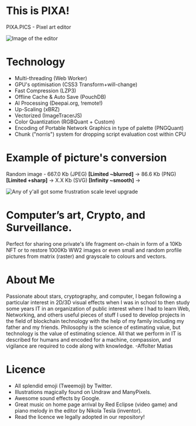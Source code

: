 # This is PIXA!

PIXA.PICS - Pixel art editor

![Image of the editor](https://github.com/pixa-pics/pixa-pics.github.io/blob/main/src/images/markechicks.jpeg)

# Technology

 * Multi-threading (Web Worker)
 * GPU's optimisation (CSS3 Transform+will-change)
 * Fast Compression (LZP3)
 * Offline Cache & Auto Save (PouchDB)
 * AI Processing (Deepai.org, !remote!)
 * Up-Scaling (xBRZ)
 * Vectorized (ImageTracerJS)
 * Color Quantization (RGBQuant + Custom)
 * Encoding of Portable Network Graphics in type of palette (PNGQuant)
 * Chunk ("norris") system for dropping script evaluation cost within CPU

# Example of picture's conversion

Random image - 667.0 Kb (JPEG) **[Limited ~blurred]** -> 86.6 Kb (PNG) **[Limited +sharp]** -> X.X Kb (SVG) **[Infinity ~smooth]** -> 

![Any of y'all got some frustration scale level upgrade](https://github.com/pixa-pics/pixa-pics.github.io/blob/main/src/images/Markethinkingogogo.jpeg)

# Computer’s art, Crypto, and Surveillance.

Perfect for sharing one private's life fragment on-chain in form of a 10Kb NFT or to restore 1000Kb WW2 images or even small and random profile pictures from matrix (raster) and grayscale to colours and vectors.

# About Me

Passionate about stars, cryptography, and computer, I began following a particular interest in 2D/3D visual effects when I was in school to then study some years IT in an organization of public interest where I had to learn Web, Networking, and others useful pieces of stuff I used to develop projects in the field of blockchain technology with the help of my family including my father and my friends.
Philosophy is the science of estimating value, but technology is the value of estimating science. All that we perform in IT is described for humans and encoded for a machine, compassion, and vigilance are required to code along with knowledge.
-Affolter Matias

# Licence

 * All splendid emoji (Tweemoji) by Twitter.
 * Illustrations magically found on Undraw and ManyPixels.
 * Awesome sound effects by Google.
 * Great music on home page arrival by Red Eclipse (video game) and piano melody in the editor by Nikola Tesla (inventor).
 * Read the licence we legally adopted in our repository!